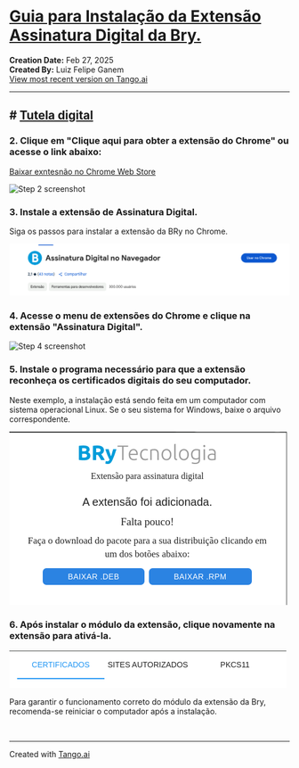 # [Guia para Instalação da Extensão Assinatura Digital da Bry.](https://app.tango.us/app/workflow/d7d25f23-edc8-42c5-9be3-26c62e5c12d9?utm_source=markdown&utm_medium=markdown&utm_campaign=workflow%20export%20links)

__Creation Date:__ Feb 27, 2025  
__Created By:__ Luiz Felipe Ganem  
[View most recent version on Tango.ai](https://app.tango.us/app/workflow/d7d25f23-edc8-42c5-9be3-26c62e5c12d9?utm_source=markdown&utm_medium=markdown&utm_campaign=workflow%20export%20links)



***




## # [Tutela digital](https://app-stage.tuteladigital.com.br/)



### 2. Clique em "Clique aqui para obter a extensão do Chrome" ou acesse o link abaixo:

[Baixar exntesnão no Chrome Web Store](https://chromewebstore.google.com/detail/assinatura-digital-no-nav/mbpaklahifpfndjiefdfjhmkefppocfm)


![Step 2 screenshot](https://images.tango.us/workflows/d7d25f23-edc8-42c5-9be3-26c62e5c12d9/steps/3fe15c5c-50e2-407f-bb5e-4689d402383b/7c6045e5-87e0-496d-a9d9-968dd7d4660d.png?crop=focalpoint&fit=crop&fp-x=0.4872&fp-y=0.5050&fp-z=1.3777&w=1200&border=2%2CF4F2F7&border-radius=8%2C8%2C8%2C8&border-radius-inner=8%2C8%2C8%2C8&blend-align=bottom&blend-mode=normal&blend-x=0&blend-w=1200&blend64=aHR0cHM6Ly9pbWFnZXMudGFuZ28udXMvc3RhdGljL21hZGUtd2l0aC10YW5nby13YXRlcm1hcmstdjIucG5n&mark-x=248&mark-y=572&m64=aHR0cHM6Ly9pbWFnZXMudGFuZ28udXMvc3RhdGljL2JsYW5rLnBuZz9tYXNrPWNvcm5lcnMmYm9yZGVyPTQlMkNGRjc0NDImdz03MDUmaD01OSZmaXQ9Y3JvcCZjb3JuZXItcmFkaXVzPTEw)


### 3. Instale a extensão de Assinatura Digital.
Siga os passos para instalar a extensão da BRy no Chrome.

![Step 3 screenshot](/images/usar%20no%20chrome.png)


### 4. Acesse o menu de extensões do Chrome e clique na extensão "Assinatura Digital".

![Step 4 screenshot](/images/extensões.png)

### 5. Instale o programa necessário para que a extensão reconheça os certificados digitais do seu computador.
Neste exemplo, a instalação está sendo feita em um computador com sistema operacional Linux.
Se o seu sistema for Windows, baixe o arquivo correspondente.

![Step 5 screenshot](/images/install%20the%20program.png)

### 6. Após instalar o módulo da extensão, clique novamente na extensão para ativá-la.

![Step 6 screenshot](/images/extension%20working.png)

Para garantir o funcionamento correto do módulo da extensão da Bry, recomenda-se reiniciar o computador após a instalação.

<br/>

***
Created with [Tango.ai](https://tango.ai?utm_source=markdown&utm_medium=markdown&utm_campaign=workflow%20export%20links)